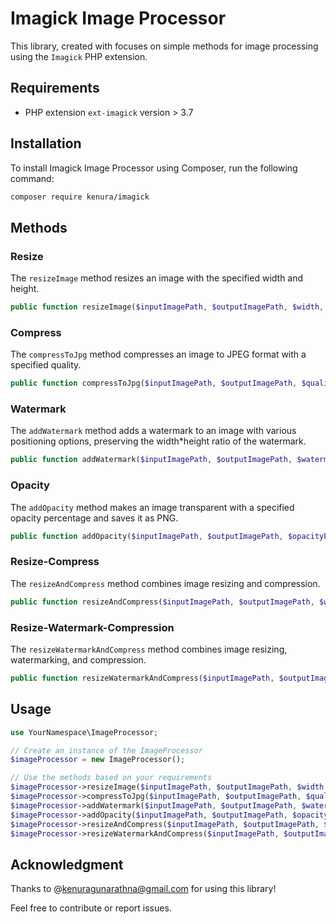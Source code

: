 # Imagick Image Processor

This library, created with focuses on simple methods for image processing using the `Imagick` PHP extension.

## Requirements

- PHP extension `ext-imagick` version > 3.7

## Installation

To install Imagick Image Processor using Composer, run the following command:

```bash
composer require kenura/imagick
```

## Methods

### Resize

The `resizeImage` method resizes an image with the specified width and height.

```php
public function resizeImage($inputImagePath, $outputImagePath, $width, $height);
```

### Compress

The `compressToJpg` method compresses an image to JPEG format with a specified quality.

```php
public function compressToJpg($inputImagePath, $outputImagePath, $quality = 80);
```

### Watermark

The `addWatermark` method adds a watermark to an image with various positioning options, preserving the width*height ratio of the watermark.

```php
public function addWatermark($inputImagePath, $outputImagePath, $watermarkImagePath, $position = 'center', $widthPercent = 10, $heightPercent = 10);
```

### Opacity

The `addOpacity` method makes an image transparent with a specified opacity percentage and saves it as PNG.

```php
public function addOpacity($inputImagePath, $outputImagePath, $opacityPercent);
```

### Resize-Compress

The `resizeAndCompress` method combines image resizing and compression.

```php
public function resizeAndCompress($inputImagePath, $outputImagePath, $width, $height, $quality = 80);
```

### Resize-Watermark-Compression

The `resizeWatermarkAndCompress` method combines image resizing, watermarking, and compression.

```php
public function resizeWatermarkAndCompress($inputImagePath, $outputImagePath, $width, $height, $watermarkImagePath, $position = 'center', $widthPercent = 10, $heightPercent = 10, $quality = 80);
```

## Usage

```php
use YourNamespace\ImageProcessor;

// Create an instance of the ImageProcessor
$imageProcessor = new ImageProcessor();

// Use the methods based on your requirements
$imageProcessor->resizeImage($inputImagePath, $outputImagePath, $width, $height);
$imageProcessor->compressToJpg($inputImagePath, $outputImagePath, $quality);
$imageProcessor->addWatermark($inputImagePath, $outputImagePath, $watermarkImagePath, $position, $widthPercent, $heightPercent);
$imageProcessor->addOpacity($inputImagePath, $outputImagePath, $opacityPercent);
$imageProcessor->resizeAndCompress($inputImagePath, $outputImagePath, $width, $height, $quality);
$imageProcessor->resizeWatermarkAndCompress($inputImagePath, $outputImagePath, $width, $height, $watermarkImagePath, $position, $widthPercent, $heightPercent, $quality);
```

## Acknowledgment

Thanks to @kenuragunarathna@gmail.com for using this library!

Feel free to contribute or report issues.
